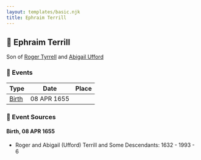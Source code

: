 ```yaml
---
layout: templates/basic.njk
title: Ephraim Terrill
---
```

## 🔵 Ephraim Terrill

Son of [Roger Tyrrell](/people/2/2108514) and [Abigail Ufford](/people/9/99473444)

### 📆 Events

Type | Date | Place
------ | ------ | ------
[Birth](#event-0) | 08 APR 1655 |

### 📰 Event Sources

#### <a id="event-0"></a> Birth, 08 APR 1655
* Roger and Abigail (Ufford) Terrill and Some Descendants: 1632 - 1993  - 6